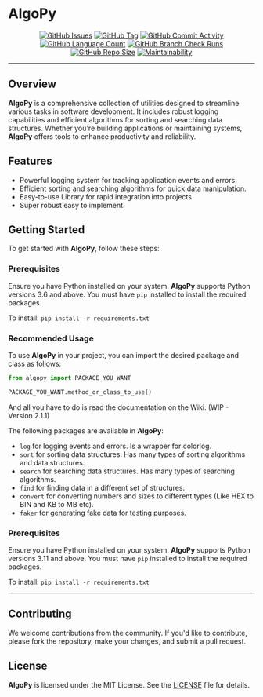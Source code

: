 # AlgoPy


<div align="center">
    <a href="https://github.com/DefinetlyNotAI/AlgoPy/issues"><img src="https://img.shields.io/github/issues/DefinetlyNotAI/AlgoPy" alt="GitHub Issues"></a>
    <a href="https://github.com/DefinetlyNotAI/AlgoPy/tags"><img src="https://img.shields.io/github/v/tag/DefinetlyNotAI/AlgoPy" alt="GitHub Tag"></a>
    <a href="https://github.com/DefinetlyNotAI/AlgoPy/graphs/commit-activity"><img src="https://img.shields.io/github/commit-activity/t/DefinetlyNotAI/AlgoPy" alt="GitHub Commit Activity"></a>
    <a href="https://github.com/DefinetlyNotAI/AlgoPy/languages"><img src="https://img.shields.io/github/languages/count/DefinetlyNotAI/AlgoPy" alt="GitHub Language Count"></a>
    <a href="https://github.com/DefinetlyNotAI/AlgoPy/actions"><img src="https://img.shields.io/github/check-runs/DefinetlyNotAI/AlgoPy/main" alt="GitHub Branch Check Runs"></a>
    <a href="https://github.com/DefinetlyNotAI/AlgoPy"><img src="https://img.shields.io/github/repo-size/DefinetlyNotAI/AlgoPy" alt="GitHub Repo Size"></a>
    <a href="https://codeclimate.com/github/DefinetlyNotAI/AlgoPy/maintainability"><img src="https://api.codeclimate.com/v1/badges/a7972706e1244b994e3a/maintainability"  alt="Maintainability"/></a>
</div>

---

## Overview

**AlgoPy** is a comprehensive collection of utilities
designed to streamline various tasks in software development.
It includes robust logging capabilities and efficient algorithms for sorting and searching data structures.
Whether you're building applications or maintaining systems,
**AlgoPy** offers tools to enhance productivity and reliability.

## Features

- Powerful logging system for tracking application events and errors.
- Efficient sorting and searching algorithms for quick data manipulation.
- Easy-to-use Library for rapid integration into projects.
- Super robust easy to implement.

## Getting Started

To get started with **AlgoPy**, follow these steps:

### Prerequisites

Ensure you have Python installed on your system. **AlgoPy** supports Python versions 3.6 and above.
You must have `pip` installed to install the required packages.

To install: `pip install -r requirements.txt`

### Recommended Usage

To use **AlgoPy** in your project, you can import the desired package and class as follows:

```python
from algopy import PACKAGE_YOU_WANT

PACKAGE_YOU_WANT.method_or_class_to_use()
```

And all you have to do is read the documentation on the Wiki. (WIP - Version 2.1.1)

The following packages are available in **AlgoPy**:

- `log` for logging events and errors. Is a wrapper for colorlog.
- `sort` for sorting data structures. Has many types of sorting algorithms and data structures.
- `search` for searching data structures. Has many types of searching algorithms.
- `find` for finding data in a different set of structures.
- `convert` for converting numbers and sizes to different types (Like HEX to BIN and KB to MB etc).
- `faker` for generating fake data for testing purposes.

### Prerequisites

Ensure you have Python installed on your system. **AlgoPy** supports Python versions 3.11 and above.
You must have `pip` installed to install the required packages.

To install: `pip install -r requirements.txt`

---

## Contributing

We welcome contributions from the community.
If you'd like to contribute, please fork the repository,
make your changes, and submit a pull request.

## License

**AlgoPy** is licensed under the MIT License. See the [LICENSE](LICENSE) file for details.
